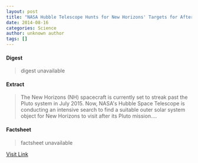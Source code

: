 ```yaml
---
layout: post
title: "NASA Hubble Telescope Hunts for New Horizons' Targets for After its Pluto Mission"
date: 2014-08-16
categories: Science
author: unknown author
tags: []
---
```



#### Digest
>digest unavailable

#### Extract
>The New Horizons (NH) spacecraft is currently set to streak past the Pluto system in July 2015. Now, NASA's Hubble Space Telescope is conducting an intensive search to find a suitable outer solar system object for New Horizons to visit after its Pluto mission....

#### Factsheet
>factsheet unavailable

[Visit Link](http://www.scienceworldreport.com/articles/15787/20140702/nasa-hubble-telescope-hunts-new-horizons-targets-pluto-mission.htm)


